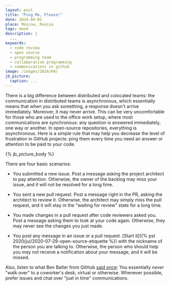 ```yaml
---
layout: post
title: "Ping Me, Please!"
date: 2024-04-01
place: Moscow, Russia
tags: mood
description: |
  ...
keywords:
  - code review
  - open source
  - programming team
  - collaborative programming
  - communications in github
image: /images/2024/04/
jb_picture:
  caption: ...
---
```


There is a big difference between distributed and colocated teams: the
communication in distributed teams is asynchronous, which essentially
means that when you ask something, a response doesn't arrive
immediately. Moreover, it may never arrive. This can be very
uncomfortable for those who are used to the office work setup, where
most communications are synchronous: any question is answered
immediately, one way or another. In open-source repositories,
everything is asynchronous. Here is a simple rule that may help you
decrease the level of frustration in GitHub projects: ping them every
time you need an answer or attention to be paid to your code.

<!--more-->

{% jb_picture_body %}

There are four basic scenarios:

- You submitted a new issue.
  Post a message asking the project architect to pay attention.
  Otherwise, the owner of the backlog may miss your issue, and it will not be resolved for a long time.

- You sent a new pull request.
  Post a message right in the PR, asking the architect to review it.
  Otherwise, the architect may simply miss the pull request, and it will stay in the "waiting for review" state for a long time.

- You made changes in a pull request after code reviewers asked you.
  Post a message asking them to look at your code again.
  Otherwise, they may never see the changes you just made.

- You post any message in an issue or a pull request.
  [Start it]({% pst 2020/jul/2020-07-29-open-source-etiquette %}) with the nickname of the person you are talking to.
  Otherwise, the person who should help you may not receive a notification about your message, and it will be missed.

Also, listen to what Ben Batler from GitHub [said once](https://ben.balter.com/2014/11/06/rules-of-communicating-at-github/):
You essentially _never_ "walk over" to a coworker's desk, virtual or otherwise.
Whenever possible, prefer issues and chat over "just in time" communications.
